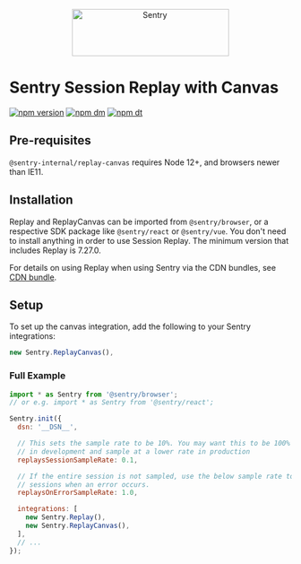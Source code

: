 <p align="center">
  <a href="https://sentry.io/?utm_source=github&utm_medium=logo" target="_blank">
    <img src="https://sentry-brand.storage.googleapis.com/sentry-wordmark-dark-280x84.png" alt="Sentry" width="280" height="84">
  </a>
</p>

# Sentry Session Replay with Canvas

[![npm version](https://img.shields.io/npm/v/@sentry-internal/replay-canvas.svg)](https://www.npmjs.com/package/@sentry-internal/replay-canvas)
[![npm dm](https://img.shields.io/npm/dm/@sentry-internal/replay-canvas.svg)](https://www.npmjs.com/package/@sentry-internal/replay-canvas)
[![npm dt](https://img.shields.io/npm/dt/@sentry-internal/replay-canvas.svg)](https://www.npmjs.com/package/@sentry-internal/replay-canvas)

## Pre-requisites

`@sentry-internal/replay-canvas` requires Node 12+, and browsers newer than IE11.

## Installation

Replay and ReplayCanvas can be imported from `@sentry/browser`, or a respective SDK package like `@sentry/react` or `@sentry/vue`.
You don't need to install anything in order to use Session Replay. The minimum version that includes Replay is 7.27.0.

For details on using Replay when using Sentry via the CDN bundles, see [CDN bundle](#loading-replay-as-a-cdn-bundle).

## Setup

To set up the canvas integration, add the following to your Sentry integrations:

```javascript
new Sentry.ReplayCanvas(),
```

### Full Example

```javascript
import * as Sentry from '@sentry/browser';
// or e.g. import * as Sentry from '@sentry/react';

Sentry.init({
  dsn: '__DSN__',

  // This sets the sample rate to be 10%. You may want this to be 100% while
  // in development and sample at a lower rate in production
  replaysSessionSampleRate: 0.1,

  // If the entire session is not sampled, use the below sample rate to sample
  // sessions when an error occurs.
  replaysOnErrorSampleRate: 1.0,

  integrations: [
    new Sentry.Replay(),
    new Sentry.ReplayCanvas(),
  ],
  // ...
});
```
